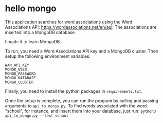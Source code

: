 # hello mongo
This application searches for word associations using the Word Associations API:
https://wordassociations.net/en/api.
The associations are inserted into a MongoDB database.

I made it to learn MongoDB.

To run, you need a Word Associations API key and a MongoDB cluster. Then setup the following environment variables:
```shell
WAN_API_KEY
MONGO_USER
MONGO_PASSWORD
MONGO_DATABASE
MONGO_CLUSTER
```
Finally, you need to install the python packages in ```requirements.txt```.

Once the setup is complete, you can run the program by calling and passing arguments to ```api_to_mongo.py```.
To find words associated with the word "school", for instance, and insert them into your database, just run:
```python3 api_to_mongo.py --text school```
